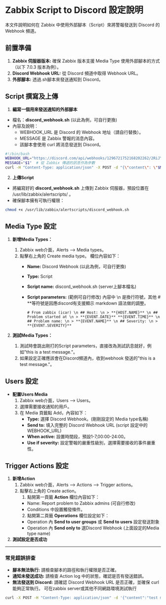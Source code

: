 # Zabbix Script to Discord 設定說明

本文件說明如何在 Zabbix 中使用外部腳本（Script）來將警報發送到 Discord 的 Webhook 頻道。

## 前置準備

1. **Zabbix 伺服器版本:** 確保 Zabbix 版本支援 Media Type 使用外部腳本的方式（以下 7.0.3 版本為例）。
2. **Discord Webhook URL:** 從 Discord 頻道中取得 Webhook URL。
3. **外部腳本:** 透過.sh腳本來發送通知到 Discord。

## Script 撰寫及上傳

1. **編寫一個用來發送通知的外部腳本**

- 檔名：**discord_webhook.sh** (以此為例，可自行更換)
- 內容及說明：
  - WEBHOOK_URL 是 Discord 的 Webhook 地址（請自行替換）。
  - MESSAGE 是 Zabbix 警報的消息內容。
  - 該腳本會使用 curl 將消息發送到 Discord。

```bash
#!/bin/bash
WEBHOOK_URL="https://discord.com/api/webhooks/1296721752168202262/2RiJYQIoVGLyPKXubfRX08eXDUb7uk4eEYVoB3GBpguJAL82qZtJOu_1kthct5C_uV4o"
MESSAGE="$1"  # 從 Zabbix 傳遞的訊息作為參數
curl -H "Content-Type: application/json" -X POST -d "{\"content\": \"$MESSAGE\"}" $WEBHOOK_URL
```

2. **上傳Script**

- 將編寫好的 **discord_webhook.sh** 上傳到 Zabbix 伺服器，預設位置在 /usr/lib/zabbix/alertscripts/ 。
- 確保腳本擁有可執行權限：

```bash
chmod +x /usr/lib/zabbix/alertscripts/discord_webhook.sh
```

## Media Type 設定

1. **新增Media Types：**
   1. Zabbix web介面，Alerts --> Media types。
   2. 點擊右上角的 Create media type。
   欄位內容如下：
      - **Name:** Discord Webhook (以此為例，可自行更換)
      - **Type:** Script
      - **Script name:** discord_webhook.sh (server上腳本檔名)
      - **Script parameters:** (範例可自行修改)
      內容中 \n 是換行符號，其他 # **等符號是因應discord有支援顯示 markdown 語法做的調整。

        ```script
        # From zabbix (icar) \n ## Host: \n > **{HOST.NAME}** \n ## Problem started at \n > **{EVENT.DATE}** **{EVENT.TIME}** \n ## Problem name: \n > **{EVENT.NAME}** \n ## Severity: \n > **{EVENT.SEVERITY}**
        ```

2. **測試Media Types：**
    1. 測試時會跳出剛打的Script parameters，直接改為測試訊息就好，例如"this is a test message."。
    2. 如果設定正確應該會在Discord頻道內，收到webhook 發送的"this is a test message."。

## Users 設定

- **配置Users Media**
   1. Zabbix web介面，Users --> Users。
   2. 選擇需要接收通知的用戶。
   3. 在 Media 頁籤點 Add，內容如下：
      - **Type:** 選擇 Discord Webhook。(剛剛設定的 Media type名稱)
      - **Send to:** 填入完整的 Discord Webhook URL (script 設定中的WEBHOOK_URL)
      - **When active:** 設置時間段，預設1-7,00:00-24:00。
      - **Use if severity:** 設定警報的嚴重性級別，選擇需要接收的事件嚴重性。

## Trigger Actions 設定

1. **新增Action**
   1. Zabbix web介面，Alerts --> Actions --> Trigger actions。
   2. 點擊右上角的 Create action。
      1. 點開第一頁籤 **Action** 欄位內容如下：
      - Name: Report problem to Zabbix admins (可自行修改)
      - Conditions 中設置觸發條件。
      2. 點開第二頁籤 **Operations** 欄位設定如下：
      - Operation 內 **Send to user groups** 或 **Send to users** 設定發送對象
      - Operation 內 **Send only to** 選Discord Webhook (上面設定的Media type name)
2. **測試設定是否成功**

---

### 常見錯誤排查

- **腳本無法執行:** 請檢查腳本的路徑和執行權限是否正確。
- **通知未發送成功:** 請檢查 Action log 中的狀態，確認是否有發送錯誤。
- **無法發送到 Discord:** 請確認 Discord Webhook URL 是否正確，並確保 curl 能夠正常執行。
可在zabbix server或其他不同網路環境測試執行
  
``` bash
curl -X POST -H "Content-Type: application/json" -d '{"content":"test message"}' https://discord.com/api/webhooks/1296721752168202262/2RiJYQIoVGLyPKXubfRX08eXDUb7uk4eEYVoB3GBpguJAL82qZtJOu_1kthct5C_uV4o
```

